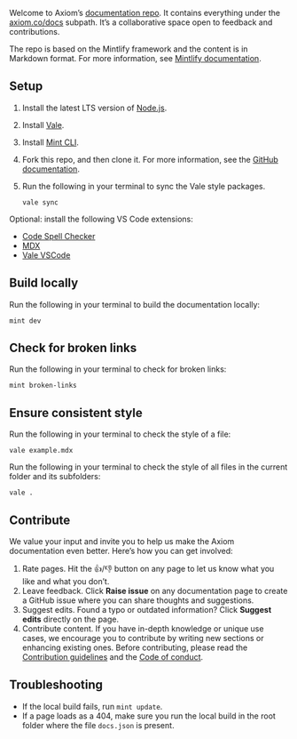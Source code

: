 Welcome to Axiom’s [documentation repo](https://github.com/axiomhq/axiom-co). It contains everything under the [axiom.co/docs](https://axiom.co/docs) subpath. It’s a collaborative space open to feedback and contributions.

The repo is based on the Mintlify framework and the content is in Markdown format. For more information, see [Mintlify documentation](https://mintlify.com/docs/text).

## Setup

1. Install the latest LTS version of [Node.js](https://nodejs.org/en/download/package-manager).
1. Install [Vale](https://vale.sh/docs/install).
1. Install [Mint CLI](https://mintlify.com/docs/installation).
1. Fork this repo, and then clone it. For more information, see the [GitHub documentation](https://docs.github.com/en/get-started/exploring-projects-on-github/contributing-to-a-project).
1. Run the following in your terminal to sync the Vale style packages.

    ```
    vale sync
    ```

Optional: install the following VS Code extensions:
- [Code Spell Checker](https://marketplace.visualstudio.com/items?itemName=streetsidesoftware.code-spell-checker)
- [MDX](https://marketplace.visualstudio.com/items?itemName=unifiedjs.vscode-mdx)
- [Vale VSCode](https://marketplace.visualstudio.com/items?itemName=ChrisChinchilla.vale-vscode)

## Build locally

Run the following in your terminal to build the documentation locally:

```
mint dev
```

## Check for broken links

Run the following in your terminal to check for broken links:

```
mint broken-links
```

## Ensure consistent style

Run the following in your terminal to check the style of a file:

```
vale example.mdx
```

Run the following in your terminal to check the style of all files in the current folder and its subfolders:

```
vale .
```

## Contribute

We value your input and invite you to help us make the Axiom documentation even better. Here’s how you can get involved:

1. Rate pages. Hit the 👍/👎 button on any page to let us know what you like and what you don’t.
2. Leave feedback. Click **Raise issue** on any documentation page to create a GitHub issue where you can share thoughts and suggestions.
3. Suggest edits. Found a typo or outdated information? Click **Suggest edits** directly on the page.
4. Contribute content. If you have in-depth knowledge or unique use cases, we encourage you to contribute by writing new sections or enhancing existing ones. Before contributing, please read the [Contribution guidelines](/.github/CONTRIBUTING.md) and the [Code of conduct](/.github/CODE_OF_CONDUCT.md).

## Troubleshooting

- If the local build fails, run `mint update`.
- If a page loads as a 404, make sure you run the local build in the root folder where the file `docs.json` is present.
